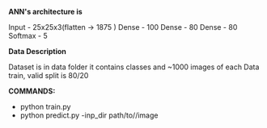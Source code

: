 **ANN's architecture is**

Input - 25x25x3(flatten -> 1875 )
Dense - 100
Dense - 80
Dense - 80
Softmax - 5

**Data Description**

Dataset is in data folder it contains classes and ~1000 images of each
Data train, valid split is  80/20


**COMMANDS:**

* python train.py   
* python predict.py -inp_dir path/to//image   
